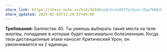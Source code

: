 ```yaml
---
share_link: https://share.note.sx/ki8j3d3d#uo3Lhces4QtTwJ1uncrZwwTHHEdzs9yy1OemIH6NFng
share_updated: 2025-02-03T12:29:57+05:00
---
```

**Требования:** Баллистик 40.
Ты умеешь выбирать такие места на теле жертвы, попадание в которые будет максимально болезненным. Когда твои дистанционные атаки наносят Критический Урон, он увеличивается на 2 единицы.